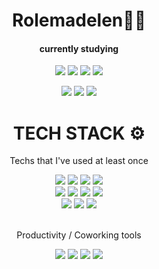 <div align="center">
  <h1> Rolemadelen👋🏼 </h1>
  
  <h4>currently studying</h4>
    
  <a href="#"><img src="https://img.shields.io/badge/TypeScript-3178C6?style=flat-square&logo=typescript&logoColor=white"/></a>
  <a href="#"><img src="https://img.shields.io/badge/React-61DAFB?style=flat-square&logo=react&logoColor=white"/></a>
  <a href="#"><img src="https://img.shields.io/badge/DS & Algorithms-ffDAFB?style=flat-square&logo=DSA&logoColor=white"/></a>
  <a href="#"><img src="https://img.shields.io/badge/Rust-000?style=flat-square&logo=rust&logoColor=white"/></a>

  <img src ="https://github-readme-stats.vercel.app/api?username=rolemadelen&show_icons=true&count_private=true&theme=graywhite&hide_border=true&bg_color=00000000&hide_rank=true">
  <img src ="https://github-readme-stats.vercel.app/api/top-langs/?username=rolemadelen&layout=compact&hide_border=true&theme=graywhite&bg_color=00000000&langs_count=8">
  <img src ="https://github-readme-streak-stats.herokuapp.com/?user=rolemadelen&theme=graywhite&hide_border=true&background=FFFFFF00">
</div>


<div align="center">
  <h1> TECH STACK ⚙️</h1>
  <p>Techs that I've used at least once</p>
  <div>
    <a href="#"><img src="https://img.shields.io/badge/HTML5-E34F26?style=flat-square&logo=html5&logoColor=white"/></a>
    <a href="#"><img src="https://img.shields.io/badge/CSS-1572B6?style=flat-square&logo=css3&logoColor=white"/></a>
    <a href="#"><img src="https://img.shields.io/badge/SASS-CC6699?style=flat-square&logo=sass&logoColor=white"/></a>
    <a href="#"><img src="https://img.shields.io/badge/JavaScript-F7DF1E?style=flat-square&logo=javascript&logoColor=white"/></a>
    <br />
    <a href="#"><img src="https://img.shields.io/badge/RoR-CC0000?style=flat-square&logo=rubyonrails&logoColor=white"/></a>
    <a href="#"><img src="https://img.shields.io/badge/C_Language-3766AB?style=flat-square&logo=C&logoColor=white"/></a>
    <a href="#"><img src="https://img.shields.io/badge/C++-3766AB?style=flat-square&logo=C%2B%2B&logoColor=white"/></a>
    <a href="#"><img src="https://img.shields.io/badge/Vue-4FC08D?style=flat-square&logo=vue.js&logoColor=white"/></a>
    <br/>
    <a href="#"><img src="https://img.shields.io/badge/MySQL-4479A1?style=flat-square&logo=mysql&logoColor=white"/></a>
    <a href="#"><img src="https://img.shields.io/badge/PostgreSQL-4169E1?style=flat-square&logo=postgresql&logoColor=white"/></a>
    <a href="#"><img src="https://img.shields.io/badge/MongoDB-47A248?style=flat-square&logo=mongodb&logoColor=white"/></a>
 </div>
  
  <br />
  
  <div align="center">
    <p>Productivity / Coworking tools</p>
    <a href="#"><img src="https://img.shields.io/badge/Obsidian-483699?style=flat-square&logo=obsidian&logoColor=white"/></a>
    <a href="#"><img src="https://img.shields.io/badge/Notion-000000?style=flat-square&logo=notion&logoColor=white"/></a>
    <a href="#"><img src="https://img.shields.io/badge/Jira-0052CC?style=flat-square&logo=jira&logoColor=white"/></a>
    <a href="#"><img src="https://img.shields.io/badge/Slack-4A154B?style=flat-square&logo=slack&logoColor=white"/></a>
  </div>
</div>
